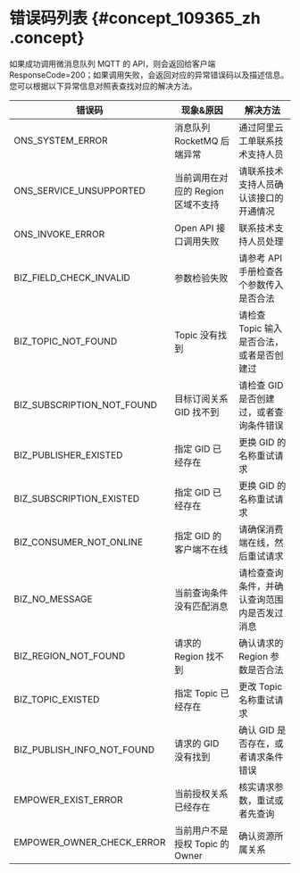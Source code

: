 # 错误码列表 {#concept_109365_zh .concept}

如果成功调用微消息队列 MQTT 的 API，则会返回给客户端 ResponseCode=200；如果调用失败，会返回对应的异常错误码以及描述信息。您可以根据以下异常信息对照表查找对应的解决方法。

|错误码|现象&原因|解决方法|
|---|-----|----|
|ONS\_SYSTEM\_ERROR|消息队列 RocketMQ 后端异常|通过阿里云工单联系技术支持人员|
|ONS\_SERVICE\_UNSUPPORTED|当前调用在对应的 Region 区域不支持|请联系技术支持人员确认该接口的开通情况|
|ONS\_INVOKE\_ERROR|Open API 接口调用失败|联系技术支持人员处理|
|BIZ\_FIELD\_CHECK\_INVALID|参数检验失败|请参考 API 手册检查各个参数传入是否合法|
|BIZ\_TOPIC\_NOT\_FOUND|Topic 没有找到|请检查 Topic 输入是否合法，或者是否创建过|
|BIZ\_SUBSCRIPTION\_NOT\_FOUND|目标订阅关系 GID 找不到|请检查 GID 是否创建过，或者查询条件错误|
|BIZ\_PUBLISHER\_EXISTED|指定 GID 已经存在|更换 GID 的名称重试请求|
|BIZ\_SUBSCRIPTION\_EXISTED|指定 GID 已经存在|更换 GID 的名称重试请求|
|BIZ\_CONSUMER\_NOT\_ONLINE|指定 GID 的客户端不在线|请确保消费端在线，然后重试请求|
|BIZ\_NO\_MESSAGE|当前查询条件没有匹配消息|请检查查询条件，并确认查询范围内是否发过消息|
|BIZ\_REGION\_NOT\_FOUND|请求的 Region 找不到|确认请求的 Region 参数是否合法|
|BIZ\_TOPIC\_EXISTED|指定 Topic 已经存在|更改 Topic 名称重试请求|
|BIZ\_PUBLISH\_INFO\_NOT\_FOUND|请求的 GID 没有找到|确认 GID 是否存在，或者请求条件错误|
|EMPOWER\_EXIST\_ERROR|当前授权关系已经存在|核实请求参数，重试或者先查询|
|EMPOWER\_OWNER\_CHECK\_ERROR|当前用户不是授权 Topic 的 Owner|确认资源所属关系|

